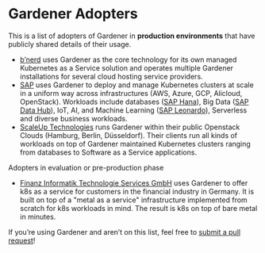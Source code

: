 # Gardener Adopters

This is a list of adopters of Gardener in __production environments__ that have
publicly shared details of their usage.

- [b’nerd](https://bnerd.com) uses Gardener as the core technology for
its own managed Kubernetes as a Service solution and operates multiple
Gardener installations for several cloud hosting service providers.
- [SAP](https://www.sap.com) uses Gardener to deploy and manage Kubernetes
clusters at scale in a uniform way across infrastructures (AWS, Azure, GCP,
Alicloud, OpenStack). Workloads include databases
([SAP Hana](https://www.sap.com/products/hana.html)),
Big Data ([SAP Data Hub](https://www.sap.com/products/data-hub.html)), IoT, AI,
and Machine Learning ([SAP Leonardo](https://www.sap.com/products/leonardo.html)),
Serverless and diverse business workloads.
- [ScaleUp Technologies](https://www.scaleuptech.com/) runs Gardener
within their public Openstack Clouds (Hamburg, Berlin, Düsseldorf).
Their clients run all kinds of workloads on top of Gardener maintained
Kubernetes clusters ranging from databases to Software as a Service
applications.

Adopters in evaluation or pre-production phase

- [Finanz Informatik Technologie Services GmbH]( https://f-i-ts.de/ )
uses Gardener to offer k8s as a service for customers in the financial
industry in Germany. It is built on top of a "metal as a service"
infrastructure implemented from scratch for k8s workloads in mind.
The result is k8s on top of bare metal in minutes.

If you’re using Gardener and aren’t on this list, feel free to
[submit a pull request](https://github.com/gardener/gardener/pulls)!